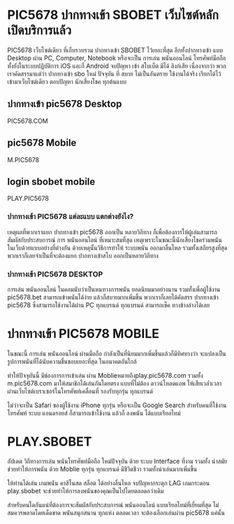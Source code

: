 # PIC5678 ปากทางเข้า SBOBET เว็บไซต์หลักเปิดบริการแล้ว

PIC5678 เว็บไซต์เดียว ที่เก็บรวบรวม ปากทางเข้า SBOBET ไว้เยอะที่สุด อีกทั้งปากทางเข้า แบบ Desktop ผ่าน PC, Computer, Notebook หรือจะเป็น การเล่น พนันออนไลน์ โทรศัพท์มือถือ ทั้งยังในระบบปฎิบัติการ iOS และก็ Android จบปัญหา เข้า สโบเบ็ต มิได้ ลิงก์เสีย เนื่องจากว่า พวกเราคัดสรรมาแต่ว่า ปากทางเข้า sbo ใหม่ ปัจจุบัน ที่ สบาย ไม่เป็นอันตราย ใช้งานได้จริง เรียกได้ไว้ เข้ามาเว็บไซต์เดียว ตอบปัญหา นักเสี่ยงโชค ทุกต้นแบบ

## ปากทางเข้า pic5678 Desktop
PIC5678.COM

## pic5678 Mobile
M.PIC5678

## login sbobet mobile
PLAY.PIC5678

### ปากทางเข้า PIC5678 แต่ละแบบ แตกต่างยังไง?

เหตุผลที่พวกเราแยก ปากทางเข้า pic5678 ออกเป็น หลายวิถีทาง ก็เพื่อต้องการให้ผู้เล่นสามารถ สัมผัสกับประสบการณ์ การ พนันออนไลน์ ที่เหมาะสมที่สุด เหตุเพราะในขณะนี้นักเสี่ยงโชคร่วมพนันในเว็บด้วยแบบอย่างที่ต่างกัน ด้วยเหตุนั้นวิธีการทำให้ ระบบพนัน ออกมาลื่นไหล รวมทั้งเสถียรสูงที่สุด พวกเราก็เลยจำเป็นที่จะต้องแยก ปากทางเข้าสโบ ออกเป็นหลายวิถีทาง

### ปากทางเข้า PIC5678 DESKTOP

การเล่น พนันออนไลน์ ในคอมนับว่าเป็นหนทางการพนัน ยอดนิยมมาอย่างนาน รวมทั้งเพื่อผู้ใช้งาน pic5678.bet สามารถเข้าพนันได้ง่าย แล้วก็สบายมากเพิ่มขึ้น พวกเราก็เลยได้คัดสรร ปากทางเข้า pic5678 ซึ่งสามารถใช้งานได้ผ่าน PC ทุกแบรนด์ ทุกแบรนด์ สามารถเช็ค ทางข้างล่างได้เลย

# ปากทางเข้า PIC5678 MOBILE

ในขณะนี้ การเล่น พนันออนไลน์ ผ่านมือถือ กำลังเป็นที่นิยมมากเพิ่มขึ้นแล้วก็มีทิศทางว่า จะแปลงเป็นรูปการพนันที่ได้นับความชื่นชอบเยอะที่สุด ในอนาคตอันใกล้

ทำให้ปัจจุบันนี้ มีช่องการการเข้าเล่น ผ่าน Moblieหมายถึงplay.pic5678.com รวมทั้ง m.pic5678.com มาให้สมาชิกได้เล่นกันโดยตรง แบบที่ไม่ต้อง ดาวน์โหลดแอพ ให้เสียเวล่ำเวลา ผ่านเว็บไซต์เบราเซอร์ในโทรศัพท์เคลื่อนที่ รองรับทุกรุ่น ทุกแบรนด์

ไม่ว่าจะเป็น Safari ของผู้ใช้งาน iPhone ทุกรุ่น หรือจะเป็น Google Search สำหรับคนที่ใช้งาน โทรศัพท์ ระบบ แอนดรอยส์ ก็สามารถเข้าใช้งาน แล้วก็ ลงพนัน ได้แบบเรียลไทม์

# PLAY.SBOBET

อัปเดต วิถีทางการเล่น พนันโทรศัพท์มือถือ ใหม่ปัจจุบัน ด้วย ระบบ Interface ที่งาม รวมทั้ง นำสมัย ช่วยทำให้การพนัน ด้วย Moblie ทุกรุ่น ทุกแบรนด์ มีชีวิตชีวา รวมทั้งน่าเล่นมากเพิ่มขึ้น

ให้ท่านได้เล่น เกมพนัน คาสิโนสด สล็อต ได้อย่างลื่นไหล จบปัญหากระตุก LAG เกมกระดอน play.sbobet จะช่วยทำให้การลงพนันของคุณเป็นไปโดยตลอดกว่าเดิม

สำหรับคนใดกันแน่ที่ต้องการจะสัมผัสกับประสบการณ์ พนันออนไลน์ แบบเรียลไทม์ที่เยี่ยมที่สุด ไม่สมควรพลาดโดยเด็ดขาด พนันสนุกสนาน ทุกแห่ง ตลอดเวลา จะต้องเลือกเล่นผ่าน pic5678 แค่นั้น

